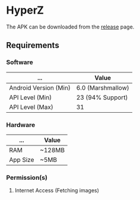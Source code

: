 # HyperZ
The APK can be downloaded from the [release](https://github.com/200-0K/e_Commerce/releases) page.

## Requirements
### Software
| ...  | Value |
| ---- | ----- |
| Android Version (Min) | 6.0 (Marshmallow) |
| API Level (Min) | 23 (94% Support) |
| API Level (Max) | 31 |

### Hardware
| ...  | Value |
| ---- | ----- |
| RAM | ~128MB |
| App Size | ~5MB |

### Permission(s)
1. Internet Access (Fetching images)
